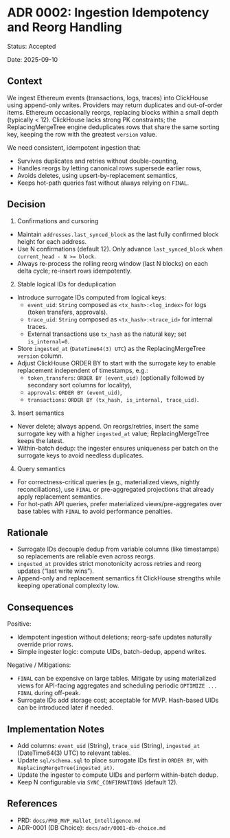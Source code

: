 # ADR 0002: Ingestion Idempotency and Reorg Handling

Status: Accepted

Date: 2025-09-10

## Context

We ingest Ethereum events (transactions, logs, traces) into ClickHouse using append-only writes. Providers may return duplicates and out-of-order items. Ethereum occasionally reorgs, replacing blocks within a small depth (typically < 12). ClickHouse lacks strong PK constraints; the ReplacingMergeTree engine deduplicates rows that share the same sorting key, keeping the row with the greatest `version` value.

We need consistent, idempotent ingestion that:

- Survives duplicates and retries without double-counting,
- Handles reorgs by letting canonical rows supersede earlier rows,
- Avoids deletes, using upsert-by-replacement semantics,
- Keeps hot-path queries fast without always relying on `FINAL`.

## Decision

1) Confirmations and cursoring

- Maintain `addresses.last_synced_block` as the last fully confirmed block height for each address.
- Use N confirmations (default 12). Only advance `last_synced_block` when `current_head - N >= block`.
- Always re-process the rolling reorg window (last N blocks) on each delta cycle; re-insert rows idempotently.

2) Stable logical IDs for deduplication

- Introduce surrogate IDs computed from logical keys:
  - `event_uid`: `String` composed as `<tx_hash>:<log_index>` for logs (token transfers, approvals).
  - `trace_uid`: `String` composed as `<tx_hash>:<trace_id>` for internal traces.
  - External transactions use `tx_hash` as the natural key; set `is_internal=0`.
- Store `ingested_at` (`DateTime64(3) UTC`) as the ReplacingMergeTree `version` column.
- Adjust ClickHouse ORDER BY to start with the surrogate key to enable replacement independent of timestamps, e.g.:
  - `token_transfers`: `ORDER BY (event_uid)` (optionally followed by secondary sort columns for locality),
  - `approvals`: `ORDER BY (event_uid)`,
  - `transactions`: `ORDER BY (tx_hash, is_internal, trace_uid)`.

3) Insert semantics

- Never delete; always append. On reorgs/retries, insert the same surrogate key with a higher `ingested_at` value; ReplacingMergeTree keeps the latest.
- Within-batch dedup: the ingester ensures uniqueness per batch on the surrogate keys to avoid needless duplicates.

4) Query semantics

- For correctness-critical queries (e.g., materialized views, nightly reconciliations), use `FINAL` or pre-aggregated projections that already apply replacement semantics.
- For hot-path API queries, prefer materialized views/pre-aggregates over base tables with `FINAL` to avoid performance penalties.

## Rationale

- Surrogate IDs decouple dedup from variable columns (like timestamps) so replacements are reliable even across reorgs.
- `ingested_at` provides strict monotonicity across retries and reorg updates (“last write wins”).
- Append-only and replacement semantics fit ClickHouse strengths while keeping operational complexity low.

## Consequences

Positive:

- Idempotent ingestion without deletions; reorg-safe updates naturally override prior rows.
- Simple ingester logic: compute UIDs, batch-dedup, append writes.

Negative / Mitigations:

- `FINAL` can be expensive on large tables. Mitigate by using materialized views for API-facing aggregates and scheduling periodic `OPTIMIZE ... FINAL` during off-peak.
- Surrogate IDs add storage cost; acceptable for MVP. Hash-based UIDs can be introduced later if needed.

## Implementation Notes

- Add columns: `event_uid` (String), `trace_uid` (String), `ingested_at` (DateTime64(3) UTC) to relevant tables.
- Update `sql/schema.sql` to place surrogate IDs first in `ORDER BY`, with `ReplacingMergeTree(ingested_at)`.
- Update the ingester to compute UIDs and perform within-batch dedup.
- Keep N configurable via `SYNC_CONFIRMATIONS` (default 12).

## References

- PRD: `docs/PRD_MVP_Wallet_Intelligence.md`
- ADR-0001 (DB Choice): `docs/adr/0001-db-choice.md`
